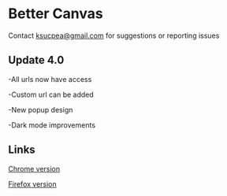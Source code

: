 <h1>Better Canvas</h1>

Contact ksucpea@gmail.com for suggestions or reporting issues

<h2>Update 4.0</h3>

-All urls now have access

-Custom url can be added

-New popup design

-Dark mode improvements

<h2>Links</h2>

[Chrome version](https://chrome.google.com/webstore/detail/better-canvas/cndibmoanboadcifjkjbdpjgfedanolh)

[Firefox version](https://addons.mozilla.org/addon/better-canvas/)
